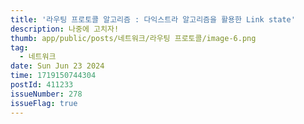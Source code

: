 ```yaml
---
title: '라우팅 프로토콜 알고리즘 : 다익스트라 알고리즘을 활용한 Link state'
description: 나중에 고치자!
thumb: app/public/posts/네트워크/라우팅 프로토콜/image-6.png
tag:
  - 네트워크
date: Sun Jun 23 2024
time: 1719150744304
postId: 411233
issueNumber: 278
issueFlag: true
---
```

